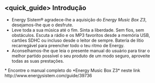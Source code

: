 ## <quick_guide> Introdução

* Energy Sistem® agradece-lhe a aquisição do *Energy Music Box Z3*, desejamos-lhe que o desfrute.
* Leve toda a sua música até o fim. Sinta a liberdade. Sem fios, sem obstáculos. Escuta a rádio e os MP3 favoritos desde a memória USB, cartões SDHC ou incluso desde o leitor de sempre. Batería de lítio recarregável para preencher todo o teu ritmo de Energy.
* Aconselhamos-lhe que leia o presente manual do usuário para tirar o melhor partido possível o seu produto de um modo seguro, aproveite todas as suas prestações.
<unique>
* Encontre o manual completo do *Energy Music Box Z3* neste link http://www.energysistem.com/guide/39736 </unique> </quick_guide>
